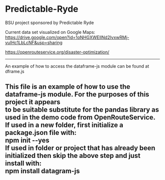 # Predictable-Ryde
BSU project sponsored by Predictable Ryde

Current data set visualized on Google Maps:
https://drive.google.com/open?id=1oNHGXWEIlNd2IvxwRMj-vuIHc1LbLcNF&usp=sharing

https://openrouteservice.org/disaster-optimization/


-------------------------------------------------------------
An example of how to access the dataframe-js module can be found at dframe.js  

This file is an example of how to use the dataframe-js module. For the purposes of this project it appears  
to be suitable substitute for the pandas library as used in the demo code from OpenRouteService.  
If used in a new folder, first initialize a package.json file with:  
 npm init --yes  
If used in folder or project that has already been initialized then skip the above step and just install with:  
npm install datagram-js  
--------------------------------------------------------------
